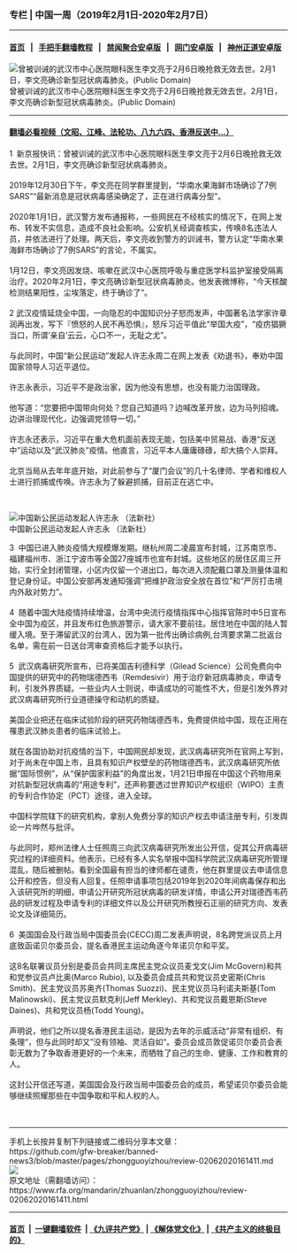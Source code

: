 ### 专栏 | 中国一周（2019年2月1日-2020年2月7日）
------------------------

#### [首页](https://github.com/gfw-breaker/banned-news3/blob/master/README.md) &nbsp;&nbsp;|&nbsp;&nbsp; [手把手翻墙教程](https://github.com/gfw-breaker/guides/wiki) &nbsp;&nbsp;|&nbsp;&nbsp; [禁闻聚合安卓版](https://github.com/gfw-breaker/bn-android) &nbsp;&nbsp;|&nbsp;&nbsp; [网门安卓版](https://github.com/oGate2/oGate) &nbsp;&nbsp;|&nbsp;&nbsp; [神州正道安卓版](https://github.com/SzzdOgate/update) 



<div id="headerimg">
 <img alt="曾被训诫的武汉市中心医院眼科医生李文亮于2月6日晚抢救无效去世。2月1日，李文亮确诊新型冠状病毒肺炎。(Public Domain)" src="https://www.rfa.org/mandarin/zhuanlan/zhongguoyizhou/review-02062020161411.html/d4687874.jpg/image" title="曾被训诫的武汉市中心医院眼科医生李文亮于2月6日晚抢救无效去世。2月1日，李文亮确诊新型冠状病毒肺炎。(Public Domain)"/>
 <div id="headerimgcontents">
  <div id="headerimgcaption">
   <span>
    曾被训诫的武汉市中心医院眼科医生李文亮于2月6日晚抢救无效去世。2月1日，李文亮确诊新型冠状病毒肺炎。(Public Domain)
   </span>
   <!-- zoomattribute -->
  </div>
  <!-- headerimgcaption -->
 </div>
 <!-- headerimagecontents -->
</div>

<hr/>


#### [翻墙必看视频（文昭、江峰、法轮功、八九六四、香港反送中...）](http://167.172.214.107/home.html)

<div id="storytext">
 <div>
  <div class="slot_header">
  </div>
 </div>
 <p>
  1  新京报快讯：曾被训诫的武汉市中心医院眼科医生李文亮于2月6日晚抢救无效去世。2月1日，李文亮确诊新型冠状病毒肺炎。
  <br/>
  <br/>
  2019年12月30日下午，李文亮在同学群里提到，“华南水果海鲜市场确诊了7例SARS”“最新消息是冠状病毒感染确定了，正在进行病毒分型”。
  <br/>
  <br/>
  2020年1月1日，武汉警方发布通报称，一些网民在不经核实的情况下，在网上发布、转发不实信息，造成不良社会影响。公安机关经调查核实，传唤8名违法人员，并依法进行了处理。两天后，李文亮收到警方的训诫书，警方认定“华南水果海鲜市场确诊了7例SARS”的言论，不属实。
  <br/>
  <br/>
  1月12日，李文亮因发烧、咳嗽在武汉中心医院呼吸与重症医学科监护室接受隔离治疗。2020年2月1日，李文亮确诊新型冠状病毒肺炎。他发表微博称，“今天核酸检测结果阳性，尘埃落定，终于确诊了”。
  <br/>
  <br/>
  2 武汉疫情延烧全中国，一向隐忍的中国知识分子怒而发声，中国著名法学家许章润再出发，写下『愤怒的人民不再恐惧』，怒斥习近平值此“举国大疫”，“疫疠猖獗当口，所谓‘亲自’云云，心口不一，无耻之尤”。
  <br/>
  <br/>
  与此同时，中国“新公民运动”发起人许志永周二在网上发表《劝退书》，奉劝中国国家领导人习近平退位。
  <br/>
  <br/>
  许志永表示，习近平不是政治家，因为他没有思想，也没有能力治国理政。
  <br/>
  <br/>
  他写道：“您要把中国带向何处？您自己知道吗？边喊改革开放，边为马列招魂。边讲治理现代化，边强调党领导一切。”
  <br/>
  <br/>
  许志永还表示，习近平在重大危机面前表现无能，包括美中贸易战、香港“反送中”运动以及“武汉肺炎”疫情。他直言，习近平本人庸庸碌碌，却大搞个人崇拜。
  <br/>
  <br/>
  北京当局从去年年底开始，对此前参与了“厦门会议”的几十名律师、学者和维权人士进行抓捕或传唤。许志永为了躲避抓捕，目前正在逃亡中。
 </p>
 <p>
  <br/>
  <div class="image-inline captioned" style="width:622px;">
   <div style="width:622px;">
    <img alt="中国新公民运动发起人许志永 （法新社）" src="https://www.rfa.org/mandarin/yataibaodao/zhengzhi/cc-01012020104859.html/yt0101.jpg" title="中国新公民运动发起人许志永 （法新社）"/>
   </div>
   <div class="image-caption">
    <span style="width:622px;">
     中国新公民运动发起人许志永 （法新社）
    </span>
    <span class="copyright">
    </span>
   </div>
  </div>
 </p>
 <p>
  3  中国已进入肺炎疫情大规模爆发期。继杭州周二凌晨宣布封城，江苏南京市、福建福州市、浙江宁波市等全国27座城市也宣布封城。这些地区的居住区周三开始，实行全封闭管理，小区内仅留一个进出口，每次进入须配戴口罩及测量体温和登记身份证。中国公安部再发通知强调“把维护政治安全放在首位”和“严厉打击境内外敌对势力”。
  <br/>
  <br/>
  4  随着中国大陆疫情持续增温，台湾中央流行疫情指挥中心指挥官陈时中5日宣布全中国为疫区，并且发布红色旅游警示，请大家不要前往。居住地在中国的陆人暂缓入境。至于滞留武汉的台湾人，因为第一批传出确诊病例,台湾要求第二批返台名单，需在前一日送台湾审查资格后才能予以执行。
  <br/>
  <br/>
  5  武汉病毒研究所宣布，已将美国吉利德科学（Gilead Science）公司免费向中国提供的研究中的药物瑞德西韦（Remdesivir）用于治疗新冠病毒肺炎，申请专利，引发外界质疑。一些业内人士则说，申请成功的可能性不大，但是引发外界对武汉病毒研究所行业道德操守和动机的质疑。
  <br/>
  <br/>
  美国企业把还在临床试验阶段的研究药物瑞德西韦，免费提供给中国，现在正用在罹患武汉肺炎患者的临床试验上。
  <br/>
  <br/>
  就在各国协助对抗疫情的当下，中国网民却发现，武汉病毒研究所在官网上写到，对于尚未在中国上市，且具有知识产权壁垒的药物瑞德西韦，武汉病毒研究所依据“国际惯例”，从“保护国家利益”的角度出发，1月21日申报在中国这个药物用来对抗新型冠状病毒的“用途专利”，还声称要透过世界知识产权组织（WIPO）主责的专利合作协定（PCT）途径，进入全球。
  <br/>
  <br/>
  中国科学院辖下的研究机构，拿别人免费分享的知识产权去申请注册专利，引发舆论一片哗然与批评。
  <br/>
  <br/>
  与此同时，郑州法律人士任照周三向武汉病毒研究所发出公开信，促其公开病毒研究过程的详细资料。他表示，已经有多人实名举报中国科学院武汉病毒研究所管理混乱，随后被删帖。看到全国最有担当的律师都在谴责，他在群里提议去申请信息公开和控告，但没有人回复。任照申请事项包括2019年到2020年间病毒保存和出入该研究所的明细，申请公开研究所冠状病毒的研发详情，申请公开对瑞德西韦药品的研发过程及申请专利的详细文件以及公开研究所教授石正丽的研究方向、发表论文及详细简历。
  <br/>
  <br/>
  6  美国国会及行政当局中国委员会(CECC)周二发表声明说，8名跨党派议员上月底致函诺贝尔委员会，提名香港民主运动角逐今年诺贝尔和平奖。
  <br/>
  <br/>
  这8名联署议员分别是委员会共同主席民主党众议员麦戈文(Jim McGovern)和共和党参议员卢比奥(Marco Rubio), 以及委员会成员共和党议员史密斯(Chris Smith)、民主党议员苏奥齐(Thomas Suozzi)、民主党议员马利诺夫斯基(Tom Malinowski)、民主党议员默克利(Jeff Merkley)、共和党议员戴恩斯(Steve Daines)、共和党议员杨(Todd Young)。
  <br/>
  <br/>
  声明说，他们之所以提名香港民主运动，是因为去年的示威活动“非常有组织、有条理“，但与此同时却又”没有领袖、灵活自如“。委员会成员敦促诺贝尔委员会表彰无数为了争取香港更好的一个未来，而牺牲了自己的生命、健康、工作和教育的人。
  <br/>
  <br/>
  这封公开信还写道，美国国会及行政当局中国委员会的成员，希望诺贝尔委员会能够继续照耀那些在中国争取和平和人权的人。
  <br/>
  <br/>
  <br/>
 </p>
</div>

<hr/>
手机上长按并复制下列链接或二维码分享本文章：<br/>
https://github.com/gfw-breaker/banned-news3/blob/master/pages/zhongguoyizhou/review-02062020161411.md <br/>
<a href='https://github.com/gfw-breaker/banned-news3/blob/master/pages/zhongguoyizhou/review-02062020161411.md'><img src='https://github.com/gfw-breaker/banned-news3/blob/master/pages/zhongguoyizhou/review-02062020161411.md.png'/></a> <br/>
原文地址（需翻墙访问）：https://www.rfa.org/mandarin/zhuanlan/zhongguoyizhou/review-02062020161411.html


------------------------
#### [首页](https://github.com/gfw-breaker/banned-news3/blob/master/README.md) &nbsp;|&nbsp; [一键翻墙软件](https://github.com/gfw-breaker/nogfw/blob/master/README.md) &nbsp;| [《九评共产党》](https://github.com/gfw-breaker/9ping.md/blob/master/README.md#九评之一评共产党是什么) | [《解体党文化》](https://github.com/gfw-breaker/jtdwh.md/blob/master/README.md) | [《共产主义的终极目的》](https://github.com/gfw-breaker/gczydzjmd.md/blob/master/README.md)


<img src='http://gfw-breaker.win/banned-news3/pages/zhongguoyizhou/review-02062020161411.md' width='0px' height='0px'/>